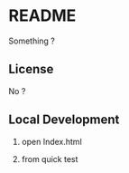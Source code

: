 # README
Something ?

## License
No ?


## Local Development

1. open Index.html


2. from quick test